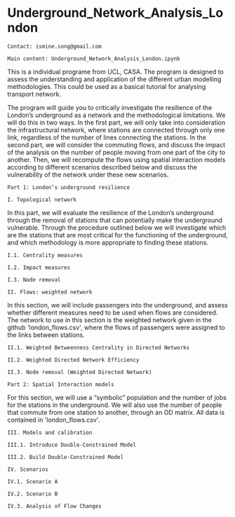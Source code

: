 # Underground_Network_Analysis_London

`Contact: ismine.song@gmail.com`

`Main content: Underground_Network_Analysis_London.ipynb`

This is a individual programe from UCL, CASA. The program is designed to assess the understanding and application of the different urban modelling methodologies. This could be used as a basical tutorial for analysing transport network.

The program will guide you to critically investigate the resilience of the London’s underground as a network and the methodological limitations. We will do this in two ways. In the first part, we will only take into consideration the infrastructural network, where stations are connected through only one link, regardless of the number of lines connecting the stations. In the second part, we will consider the commuting flows, and discuss the impact of the analysis on the number of people moving from one part of the city to another. Then, we will recompute the flows using spatial interaction models according to different scenarios described below and discuss the vulnerability of the network under these new scenarios.


`Part 1: London’s underground resilience`

`I. Topological network`

In this part, we will evaluate the resilience of the London’s underground through the removal of stations that can potentially make the underground vulnerable. Through the procedure outlined below we will investigate which are the stations that are most critical for the functioning of the underground, and which methodology is more appropriate to finding these stations.

`I.1. Centrality measures`

`I.2. Impact measures`

`I.3. Node removal`



`II. Flows: weighted network`

In this section, we will include passengers into the underground, and assess whether different measures need to be used when flows are considered. The network to use in this section is the weighted network given in the github 'london_flows.csv', where the flows of passengers were assigned to the links between stations.

`II.1. Weighted Betweenness Centrality in Directed Networks`

`II.2. Weighted Directed Network Efficiency`

`II.3. Node removal (Weighted Directed Network)`



`Part 2: Spatial Interaction models`

For this section, we will use a “symbolic” population and the number of jobs for the stations in the underground. We will also use the number of people that commute from one station to another, through an OD matrix. All data is contained in 'london_flows.csv'.


`III. Models and calibration`

`III.1. Introduce Double-Constrained Model`

`III.2. Build Double-Constrained Model`



`IV. Scenarios`

`IV.1. Scenario A`

`IV.2. Scenario B`

`IV.3. Analysis of Flow Changes`





